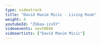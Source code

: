 ```yaml
---
type: videotrack
title: "David Maxim Micic - Living Room"
weight: 4
youtubeId: "ZS6aa-izv5Y"
videoevents: vevt0046
videoartists: ["David Maxim Micic"]
---
```

